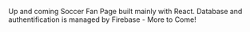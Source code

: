 Up and coming Soccer Fan Page built mainly with React.
Database and authentification is managed by Firebase - More to Come!

